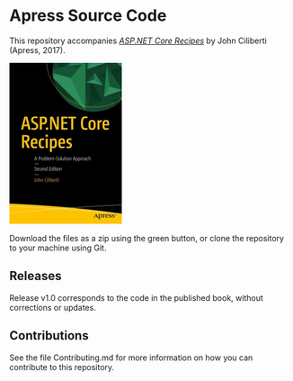 # Apress Source Code

This repository accompanies [*ASP.NET Core Recipes*](http://www.apress.com/9781484204283) by John Ciliberti (Apress, 2017).

[comment]: #cover
![Cover image](9781484204283.jpg)

Download the files as a zip using the green button, or clone the repository to your machine using Git.

## Releases

Release v1.0 corresponds to the code in the published book, without corrections or updates.

## Contributions

See the file Contributing.md for more information on how you can contribute to this repository.
